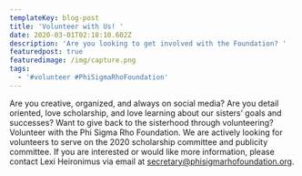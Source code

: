```yaml
---
templateKey: blog-post
title: 'Volunteer with Us! '
date: 2020-03-01T02:18:10.602Z
description: 'Are you looking to get involved with the Foundation? '
featuredpost: true
featuredimage: /img/capture.png
tags:
  - '#volunteer #PhiSigmaRhoFoundation'
---
```

Are you creative, organized, and always on social media? Are you detail oriented, love scholarship, and love learning about our sisters’ goals and successes? Want to give back to the sisterhood through volunteering? Volunteer with the Phi Sigma Rho Foundation. We are actively looking for volunteers to serve on the 2020 scholarship committee and publicity committee. If you are interested or would like more information, please contact Lexi Heironimus via email at secretary@phisigmarhofoundation.org.

